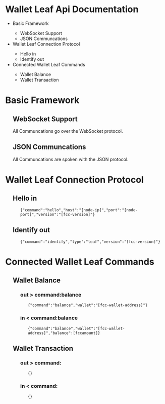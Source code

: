 # Wallet Leaf Api Documentation

<ul>
  <li>Basic Framework</li>
  <ul>
    <li>WebSocket Support</li>
    <li>JSON Communcations</li>
  </ul>
  <li>Wallet Leaf Connection Protocol</li>
  <ul>
    <li>Hello in</li>
    <li>Identify out</li>
  </ul>
  <li>Connected Wallet Leaf Commands</li>
  <ul>
    <li>Wallet Balance</li>
    <li>Wallet Transaction</li>
  </ul>
</ul>

<h1>Basic Framework</h1>
<ul>
  <h2>WebSocket Support</h2>
  <p>All Communcations go over the WebSocket protocol.</p>
  <h2>JSON Communcations</h2>
  <p>All Communcations are spoken with the JSON protocol.</p>
</ul>


<h1>Wallet Leaf Connection Protocol</h1>
<ul>
  <h2>Hello in</h2>
  <ul>
    <p><code>{"command":"hello","host":"[node-ip]","port":"[node-port]","version":"[fcc-version]"}</code></p>
  </ul>
  <h2>Identify out</h2>
  <ul>
    <p><code>{"command":"identify","type":"leaf","version":"[fcc-version]"}</code></p>
  </ul>
</ul>

<h1>Connected Wallet Leaf Commands</h1>
<ul>
  <h2>Wallet Balance</h2>
  <ul>
    <h3>out > command:balance</h3>
    <ul>
      <p><code>{"command":"balance","wallet":"[fcc-wallet-address]"}</code></p>
    </ul>
    <h3>in < command:balance</h3>
    <ul>
      <p><code>{"command":"balance","wallet":"[fcc-wallet-address]","balance":[fccamount]}</code></p>
    </ul>
  </ul>
  <h2>Wallet Transaction</h2>
  <ul>
    <h3>out > command:</h3>
    <ul>
      <p><code>{}</code></p>
    </ul>
    <h3>in < command:</h3>
    <ul>
      <p><code>{}</code></p>
    </ul>
  </ul>
</ul>
